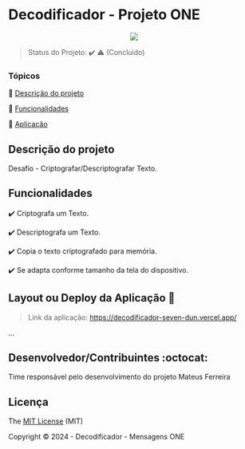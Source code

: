  <h1>Decodificador - Projeto ONE</h1> 

<p align="center">
   <img src="http://img.shields.io/static/v1?label=STATUS&message=CONCLUIDO&color=GREEN&style=for-the-badge"/>
</p>

> Status do Projeto: :heavy_check_mark: :warning: (Concluido)

### Tópicos 

:small_blue_diamond: [Descrição do projeto](#descrição-do-projeto)

:small_blue_diamond: [Funcionalidades](#funcionalidades)

:small_blue_diamond: [Aplicação](#deploy-da-aplicação-dash)


## Descrição do projeto 

<p align="justify">
  Desafio - Criptografar/Descriptografar Texto. 
</p>

## Funcionalidades

:heavy_check_mark: Criptografa um Texto.  

:heavy_check_mark: Descriptografa um Texto.  

:heavy_check_mark: Copia o texto criptografado para memória. 

:heavy_check_mark: Se adapta conforme tamanho da tela do dispositivo. 


## Layout ou Deploy da Aplicação :dash:

> Link da aplicação: https://decodificador-seven-dun.vercel.app/

... 

## Desenvolvedor/Contribuintes :octocat:

Time responsável pelo desenvolvimento do projeto
Mateus Ferreira

## Licença 

The [MIT License]() (MIT)

Copyright :copyright: 2024 - Decodificador - Mensagens ONE

